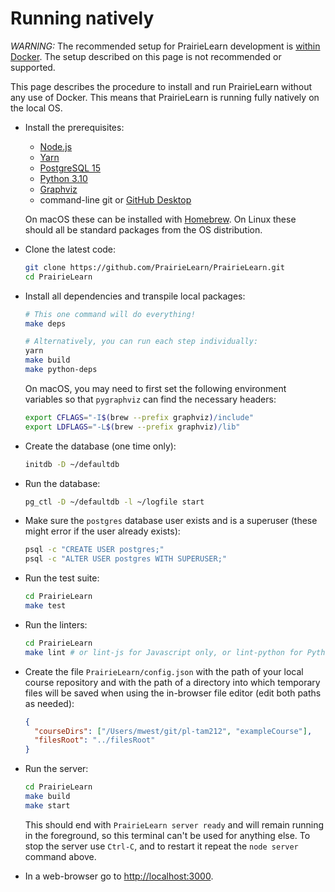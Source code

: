 # Running natively

_WARNING:_ The recommended setup for PrairieLearn development is [within Docker](installingLocal.md). The setup described on this page is not recommended or supported.

This page describes the procedure to install and run PrairieLearn without any use of Docker. This means that PrairieLearn is running fully natively on the local OS.

- Install the prerequisites:

  - [Node.js](http://nodejs.org/)
  - [Yarn](https://classic.yarnpkg.com/lang/en/docs/install/)
  - [PostgreSQL 15](https://www.postgresql.org)
  - [Python 3.10](https://www.python.org)
  - [Graphviz](https://graphviz.org/download)
  - command-line git or [GitHub Desktop](https://desktop.github.com)

  On macOS these can be installed with [Homebrew](http://brew.sh/). On Linux these should all be standard packages from the OS distribution.

- Clone the latest code:

  ```sh
  git clone https://github.com/PrairieLearn/PrairieLearn.git
  cd PrairieLearn
  ```

- Install all dependencies and transpile local packages:

  ```sh
  # This one command will do everything!
  make deps

  # Alternatively, you can run each step individually:
  yarn
  make build
  make python-deps
  ```

  On macOS, you may need to first set the following environment variables so that `pygraphviz` can find the necessary headers:

  ```sh
  export CFLAGS="-I$(brew --prefix graphviz)/include"
  export LDFLAGS="-L$(brew --prefix graphviz)/lib"
  ```

- Create the database (one time only):

  ```sh
  initdb -D ~/defaultdb
  ```

- Run the database:

  ```sh
  pg_ctl -D ~/defaultdb -l ~/logfile start
  ```

- Make sure the `postgres` database user exists and is a superuser (these might error if the user already exists):

  ```sh
  psql -c "CREATE USER postgres;"
  psql -c "ALTER USER postgres WITH SUPERUSER;"
  ```

- Run the test suite:

  ```sh
  cd PrairieLearn
  make test
  ```

- Run the linters:

  ```sh
  cd PrairieLearn
  make lint # or lint-js for Javascript only, or lint-python for Python only
  ```

- Create the file `PrairieLearn/config.json` with the path of your local course repository and with the path of a directory into which temporary files will be saved when using the in-browser file editor (edit both paths as needed):

  ```json
  {
    "courseDirs": ["/Users/mwest/git/pl-tam212", "exampleCourse"],
    "filesRoot": "../filesRoot"
  }
  ```

- Run the server:

  ```sh
  cd PrairieLearn
  make build
  make start
  ```

  This should end with `PrairieLearn server ready` and will remain running in the foreground, so this terminal can't be used for anything else. To stop the server use `Ctrl-C`, and to restart it repeat the `node server` command above.

- In a web-browser go to [http://localhost:3000](http://localhost:3000).
